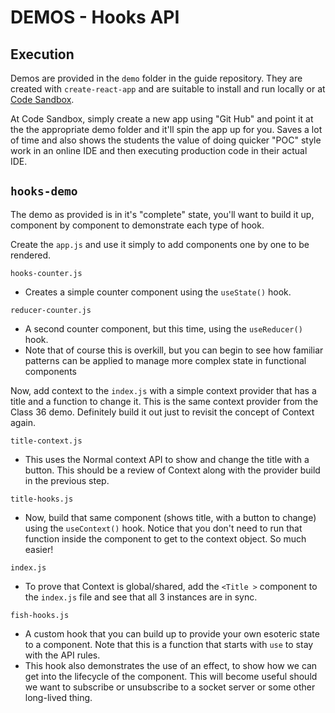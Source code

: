 # DEMOS - Hooks API

## Execution

Demos are provided in the `demo` folder in the guide repository. They are created with `create-react-app` and are suitable to install and run locally or at [Code Sandbox](http://codesandbox.io).  

At Code Sandbox, simply create a new app using "Git Hub" and point it at the the appropriate demo folder and it'll spin the app up for you. Saves a lot of time and also shows the students the value of doing quicker "POC" style work in an online IDE and then executing production code in their actual IDE.

## `hooks-demo`

The demo as provided is in it's "complete" state, you'll want to build it up, component by component to demonstrate each type of hook.

Create the `app.js` and use it simply to add components one by one to be rendered.

`hooks-counter.js`
* Creates a simple counter component using the `useState()` hook.

`reducer-counter.js`
* A second counter component, but this time, using the `useReducer()` hook.
* Note that of course this is overkill, but you can begin to see how familiar patterns can be applied to manage more complex state in functional components

Now, add context to the `index.js` with a simple context provider that has a title and a function to change it. This is the same context provider from the Class 36 demo.  Definitely build it out just to revisit the concept of Context again.

`title-context.js` 
* This uses the Normal context API to show and change the title with a button. This should be a review of Context along with the provider build in the previous step.

`title-hooks.js`
* Now, build that same component (shows title, with a button to change) using the `useContext()` hook. Notice that you don't need to run that function inside the component to get to the context object. So much easier!

`index.js`
* To prove that Context is global/shared, add the `<Title >` component to the `index.js` file and see that all 3 instances are in sync.

`fish-hooks.js`
* A custom hook that you can build up to provide your own esoteric state to a component.  Note that this is a function that starts with `use` to stay with the API rules.
* This hook also demonstrates the use of an effect, to show how we can get into the lifecycle of the component.  This will become useful should we want to subscribe or unsubscribe to a socket server or some other long-lived thing.
